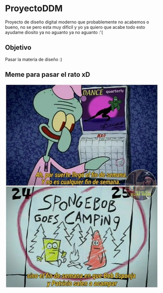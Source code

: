 # ProyectoDDM
Proyecto de diseño digital moderno que probablemente no acabemos o bueno, no se pero esta muy dificil y yo ya quiero que acabe todo esto ayudame diosito ya no aguanto ya no aguanto :'(
## Objetivo ##
Pasar la materia de diseño :) 
## Meme para pasar el rato xD ##
![No se mostro :( )](./Bob.jpeg "Meme")